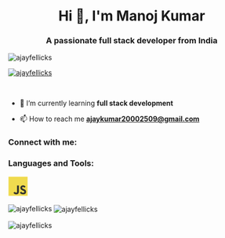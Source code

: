 <h1 align="center">Hi 👋, I'm Manoj Kumar</h1>
<h3 align="center">A passionate full stack developer from India</h3>

<p align="left"> <img src="https://komarev.com/ghpvc/?username=ajayfellicks&label=Profile%20views&color=0e75b6&style=flat" alt="ajayfellicks" /> </p>

<p align="left"> <a href="https://github.com/ryo-ma/github-profile-trophy"><img src="https://github-profile-trophy.vercel.app/?username=ajayfellicks" alt="ajayfellicks" /></a> </p>

<p align="left"> <a href="https://twitter.com/" target="blank"><img src="https://img.shields.io/twitter/follow/?logo=twitter&style=for-the-badge" alt="" /></a> </p>

- 🌱 I’m currently learning **full stack development**

- 📫 How to reach me **ajaykumar20002509@gmail.com**

<h3 align="left">Connect with me:</h3>
<p align="left">
</p>

<h3 align="left">Languages and Tools:</h3>
<p align="left"> <a href="https://developer.mozilla.org/en-US/docs/Web/JavaScript" target="_blank" rel="noreferrer"> <img src="https://raw.githubusercontent.com/devicons/devicon/master/icons/javascript/javascript-original.svg" alt="javascript" width="40" height="40"/> </a> </p>

<p><img align="left" src="https://github-readme-stats.vercel.app/api/top-langs?username=ajayfellicks&show_icons=true&locale=en&layout=compact" alt="ajayfellicks" /></p>

<p>&nbsp;<img align="center" src="https://github-readme-stats.vercel.app/api?username=ajayfellicks&show_icons=true&locale=en" alt="ajayfellicks" /></p>

<p><img align="center" src="https://github-readme-streak-stats.herokuapp.com/?user=ajayfellicks&" alt="ajayfellicks" /></p>
